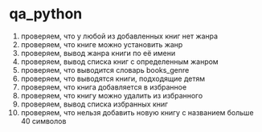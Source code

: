 # qa_python
1. проверяем, что у любой из добавленных книг нет жанра
2. проверяем, что книге можно установить жанр
3. проверяем, вывод жанра книги по её имени
4. проверяем, вывод списка книг с определенным жанром
5. проверяем, что выводится словарь books_genre
6. проверяем, что выводятся книги, подходящие детям
7. проверяем, что книга добавляется в избранное
8. проверяем, что книгу можно удалить из избранного
9. проверяем, вывод списка избранных книг
10. проверяем, что нельзя добавить новую книгу с названием больше 40 символов
